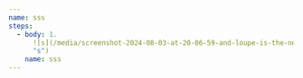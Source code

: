 ```yaml
---
name: sss
steps:
  - body: 1.
      ![s](/media/screenshot-2024-08-03-at-20-06-59-and-loupe-is-the-new-gnome-photos-it-also-needed-to-be-replaced-by-gnome-photos-image-viewer-fedora-discussion.png
      "s")
    name: sss
---
```

